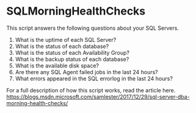 # SQLMorningHealthChecks

This script answers the following questions about your SQL Servers.

1. What is the uptime of each SQL Server?
2. What is the status of each database?
3. What is the status of each Availability Group?
4. What is the backup status of each database?
5. What is the available disk space?
6. Are there any SQL Agent failed jobs in the last 24 hours?
7. What errors appeared in the SQL errorlog in the last 24 hours?

For a full description of how this script works, read the article here.
https://blogs.msdn.microsoft.com/samlester/2017/12/29/sql-server-dba-morning-health-checks/
